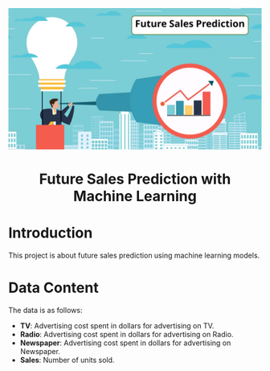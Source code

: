 <p align=center><img src=_src/assets/banner.png><p>

# <h1 align=center> **Future Sales Prediction with Machine Learning** </h1>

# Introduction

This project is about future sales prediction using machine learning models.


# Data Content

The data is as follows:

- **TV**: Advertising cost spent in dollars for advertising on TV.
- **Radio**: Advertising cost spent in dollars for advertising on Radio.
- **Newspaper**: Advertising cost spent in dollars for advertising on Newspaper.
- **Sales**: Number of units sold.